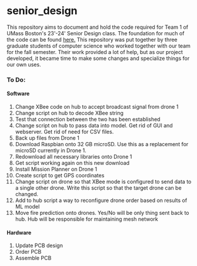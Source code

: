 # senior_design

This repository aims to document and hold the code required for Team 1 of UMass Boston's 23'-24' Senior Design class. The foundation for much of the code can be found [here.](https://github.com/AbhiSharma04/Drone-Mesh-Communication-Network) This repository was put together by three graduate students of computer science who worked together with our team for the fall semester. Their work provided a lot of help, but as our project developed, it became time to make some changes and specialize things for our own uses.

### To Do:

#### Software
1) Change XBee code on hub to accept broadcast signal from drone 1
2) Change script on hub to decode XBee string
3) Test that connection between the two has been established
4) Change script on hub to pass data into model. Get rid of GUI and webserver. Get rid of need for CSV files.
5) Back up files from Drone 1
6) Download Raspbian onto 32 GB microSD. Use this as a replacement for microSD currently in Drone 1.
7) Redownload all necessary libraries onto Drone 1
8) Get script working again on this new download
9) Install Mission Planner on Drone 1
10) Create script to get GPS coordinates
11) Change script on drone so that XBee mode is configured to send data to a single other drone. Write this script so that the target drone can be changed.
12) Add to hub script a way to reconfigure drone order based on results of ML model
13) Move fire prediction onto drones. Yes/No will be only thing sent back to hub. Hub will be responsible for maintaining mesh network
#### Hardware
1) Update PCB design
2) Order PCB
3) Assemble PCB
